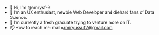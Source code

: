 - 👋 Hi, I’m @amrysf-9
- 👀 I’m an UX enthusiast, newbie Web Developer and diehard fans of Data Science.
- 🌱 I’m currently a fresh graduate trying to venture more on IT.
- 📫 How to reach me: mail=amiryussuf2@gmail.com

<!---
amrysf-9/amrysf-9 is a ✨ special ✨ repository because its `README.md` (this file) appears on your GitHub profile.
You can click the Preview link to take a look at your changes.
--->
